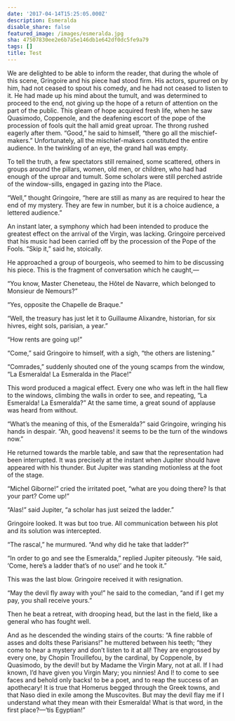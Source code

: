 ```yaml
---
date: '2017-04-14T15:25:05.000Z'
description: Esmeralda
disable_share: false
featured_image: /images/esmeralda.jpg
sha: 47507830ee2e6b7a5e146db1e642df0dc5fe9a79
tags: []
title: Test
---
```

We are delighted to be able to inform the reader, that during the whole of this scene, Gringoire and his piece had stood firm. His actors, spurred on by him, had not ceased to spout his comedy, and he had not ceased to listen to it. He had made up his mind about the tumult, and was determined to proceed to the end, not giving up the hope of a return of attention on the part of the public. This gleam of hope acquired fresh life, when he saw Quasimodo, Coppenole, and the deafening escort of the pope of the procession of fools quit the hall amid great uproar. The throng rushed eagerly after them. “Good,” he said to himself, “there go all the mischief-makers.” Unfortunately, all the mischief-makers constituted the entire audience. In the twinkling of an eye, the grand hall was empty.

To tell the truth, a few spectators still remained, some scattered, others in groups around the pillars, women, old men, or children, who had had enough of the uproar and tumult. Some scholars were still perched astride of the window-sills, engaged in gazing into the Place.

“Well,” thought Gringoire, “here are still as many as are required to hear the end of my mystery. They are few in number, but it is a choice audience, a lettered audience.”

An instant later, a symphony which had been intended to produce the greatest effect on the arrival of the Virgin, was lacking. Gringoire perceived that his music had been carried off by the procession of the Pope of the Fools. “Skip it,” said he, stoically.

He approached a group of bourgeois, who seemed to him to be discussing his piece. This is the fragment of conversation which he caught,—

“You know, Master Cheneteau, the Hôtel de Navarre, which belonged to Monsieur de Nemours?”

“Yes, opposite the Chapelle de Braque.”

“Well, the treasury has just let it to Guillaume Alixandre, historian, for six hivres, eight sols, parisian, a year.”

“How rents are going up!”

“Come,” said Gringoire to himself, with a sigh, “the others are listening.”

“Comrades,” suddenly shouted one of the young scamps from the window, “La Esmeralda! La Esmeralda in the Place!”

This word produced a magical effect. Every one who was left in the hall flew to the windows, climbing the walls in order to see, and repeating, “La Esmeralda! La Esmeralda?” At the same time, a great sound of applause was heard from without.

“What’s the meaning of this, of the Esmeralda?” said Gringoire, wringing his hands in despair. “Ah, good heavens! it seems to be the turn of the windows now.”

He returned towards the marble table, and saw that the representation had been interrupted. It was precisely at the instant when Jupiter should have appeared with his thunder. But Jupiter was standing motionless at the foot of the stage.

“Michel Giborne!” cried the irritated poet, “what are you doing there? Is that your part? Come up!”

“Alas!” said Jupiter, “a scholar has just seized the ladder.”

Gringoire looked. It was but too true. All communication between his plot and its solution was intercepted.

“The rascal,” he murmured. “And why did he take that ladder?”

“In order to go and see the Esmeralda,” replied Jupiter piteously. “He said, ‘Come, here’s a ladder that’s of no use!’ and he took it.”

This was the last blow. Gringoire received it with resignation.

“May the devil fly away with you!” he said to the comedian, “and if I get my pay, you shall receive yours.”

Then he beat a retreat, with drooping head, but the last in the field, like a general who has fought well.

And as he descended the winding stairs of the courts: “A fine rabble of asses and dolts these Parisians!” he muttered between his teeth; “they come to hear a mystery and don’t listen to it at all! They are engrossed by every one, by Chopin Trouillefou, by the cardinal, by Coppenole, by Quasimodo, by the devil! but by Madame the Virgin Mary, not at all. If I had known, I’d have given you Virgin Mary; you ninnies! And I! to come to see faces and behold only backs! to be a poet, and to reap the success of an apothecary! It is true that Homerus begged through the Greek towns, and that Naso died in exile among the Muscovites. But may the devil flay me if I understand what they mean with their Esmeralda! What is that word, in the first place?—‘tis Egyptian!”
